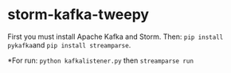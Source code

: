 # storm-kafka-tweepy

First you must install Apache Kafka and Storm.
Then:
`pip install pykafka`and
`pip install streamparse`.

*For run:
`python kafkalistener.py`
then `streamparse run`

